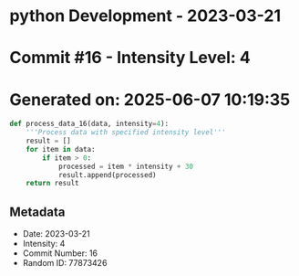 ﻿# python Development - 2023-03-21
# Commit #16 - Intensity Level: 4
# Generated on: 2025-06-07 10:19:35
```python
def process_data_16(data, intensity=4):
    '''Process data with specified intensity level'''
    result = []
    for item in data:
        if item > 0:
            processed = item * intensity + 30
            result.append(processed)
    return result
```
## Metadata
- Date: 2023-03-21
- Intensity: 4
- Commit Number: 16
- Random ID: 77873426
